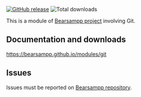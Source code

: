 [![GitHub release](https://img.shields.io/github/release/bearsampp/module-git.svg?style=flat-square)](https://github.com/bearsampp/module-git/releases/latest)
![Total downloads](https://img.shields.io/github/downloads/bearsampp/module-git/total.svg?style=flat-square)

This is a module of [Bearsampp project](https://github.com/bearsampp/bearsampp) involving Git.

## Documentation and downloads

https://bearsampp.github.io/modules/git

## Issues

Issues must be reported on [Bearsampp repository](https://github.com/bearsampp/bearsampp/issues).
